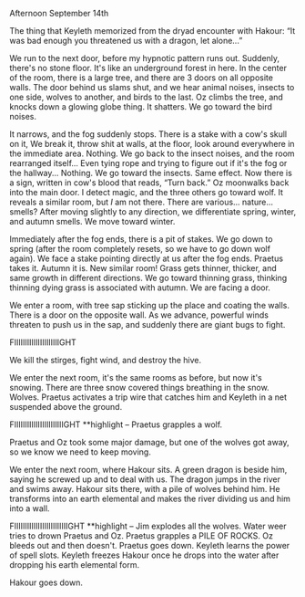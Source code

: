 Afternoon September 14th

The thing that Keyleth memorized from the dryad encounter with Hakour: “It was bad enough you threatened us with a dragon, let alone...”

We run to the next door, before my hypnotic pattern runs out. Suddenly, there's no stone floor. It's like an underground forest in here. In the center of the room, there is a large tree, and there are 3 doors on all opposite walls. The door behind us slams shut, and we hear animal noises, insects to one side, wolves to another, and birds to the last. Oz climbs the tree, and knocks down a glowing globe thing. It shatters. We go toward the bird noises.

It narrows, and the fog suddenly stops. There is a stake with a cow's skull on it, We break it, throw shit at walls, at the floor, look around everywhere in the immediate area. Nothing. We go back to the insect noises, and the room rearranged itself... Even tying rope and trying to figure out if it's the fog or the hallway... Nothing. We go toward the insects. Same effect. Now there is a sign, written in cow's blood that reads, “Turn back.” Oz moonwalks back into the main door. I detect magic, and the three others go toward wolf. It reveals a similar room, but *I* am not there. There are various... nature... smells? After moving slightly to any direction, we differentiate spring, winter, and autumn smells. We move toward winter.

Immediately after the fog ends, there is a pit of stakes. We go down to spring (after the room completely resets, so we have to go down wolf again). We face a stake pointing directly at us after the fog ends. Praetus takes it. Autumn it is. New similar room! Grass gets thinner, thicker, and same growth in different directions. We go toward thinning grass, thinking thinning dying grass is associated with autumn. We are facing a door.

We enter a room, with tree sap sticking up the place and coating the walls. There is a door on the opposite wall. As we advance, powerful winds threaten to push us in the sap, and suddenly there are giant bugs to fight.

FIIIIIIIIIIIIIIIIIIIIIGHT

We kill the stirges, fight wind, and destroy the hive.

We enter the next room, it's the same rooms as before, but now it's snowing. There are three snow covered things breathing in the snow. Wolves. Praetus activates a trip wire that catches him and Keyleth  in a net suspended above the ground.

FIIIIIIIIIIIIIIIIIIIIIIIGHT
**highlight – Praetus grapples a wolf.

Praetus and Oz took some major damage, but one of the wolves got away, so we know we need to keep moving.

We enter the next room, where Hakour sits. A green dragon is beside him, saying he screwed up and to deal with us. The dragon jumps in the river and swims away. Hakour sits there, with a pile of wolves behind him. He transforms into an earth elemental and makes the river dividing us and him into a wall.

FIIIIIIIIIIIIIIIIIIIIIIIIIGHT
**highlight – Jim explodes all the wolves. Water weer tries to drown Praetus and Oz. Praetus grapples a PILE OF ROCKS. Oz bleeds out and then doesn't. Praetus goes down. Keyleth learns the power of spell slots. Keyleth freezes Hakour once he drops into the water after dropping his earth elemental form.

Hakour goes down.